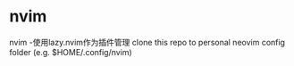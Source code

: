 # nvim
nvim -使用lazy.nvim作为插件管理
clone this repo to personal neovim config folder (e.g. $HOME/.config/nvim)
